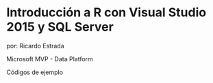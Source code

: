 # Introducción a R con Visual Studio 2015 y SQL Server
por: Ricardo Estrada 

Microsoft MVP - Data Platform

Códigos de ejemplo
